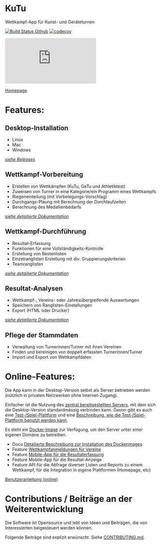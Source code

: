 # KuTu
Wettkampf-App für Kunst- und Geräteturnen

[![Build Status Github](https://github.com/luechtdiode/KuTu/actions/workflows/build-pipeline.yml/badge.svg)](https://github.com/luechtdiode/KuTu/actions/workflows/build-pipeline.yml)
[![codecov](https://codecov.io/gh/luechtdiode/KuTu/branch/master/graph/badge.svg?token=MHS3C84GA5)](https://codecov.io/gh/luechtdiode/KuTu)

[![Uptime sharevic.net](https://app.statuscake.com/button/index.php?Track=3358506&Days=7&Design=2)](http://status.sharevic.net)

[Homepage](https://luechtdiode.github.io/KuTu)

# Features:

## Desktop-Installation
* Linux
* Mac
* Windows

_[siehe Releases](https://github.com/luechtdiode/KuTu/releases)_
## Wettkampf-Vorbereitung
* Erstellen von Wettkämpfen (KuTu, GeTu und Athletiktest)
* Zuweisen von Turner in eine Kategorie/ein Programm eines Wettkampfs
* Riegeneinteilung (mit Vorbelegungs-Vorschlag)
* Durchgangs-Plaung mit Berechnung der Durchlaufzeiten
* Berechnung des Medallienbedarfs

_[siehe detailierte Dokumentation](https://luechtdiode.gitbook.io/turner-wettkampf-app/wettkampf-vorbereitung)_

## Wettkampf-Durchführung
* Resultat-Erfassung
* Funktionen für eine Vollständigkeits-Kontrolle
* Erstellung von Bestenlisten
* Einzelranglisten Erstellung mit div. Gruppierungskriterien
* Teamranglisten
  
_[siehe detailierte Dokumentation](https://luechtdiode.gitbook.io/turner-wettkampf-app/wettkampf-durchfuhrung)_

## Resultat-Analysen
* Wettkampf-, Vereins- oder Jahresübergreifende Auswertungen
* Speichern von Ranglisten-Einstellungen
* Export (HTML oder Drucker)

_[siehe detailierte Dokumentation](https://luechtdiode.gitbook.io/turner-wettkampf-app/resultatanalysen)_
 
## Pflege der Stammdaten
* Verwaltung von Turnerinnen/Turner mit ihren Vereinen
* Finden und bereinigen von doppelt erfassten Turnerinnen/Turner
* Import und Export von Wettkampfdaten

# Online-Features:
  Die App kann in der Desktop-Version selbst als Server betrieben werden (nützlich in privaten Netzwerken ohne Internet-Zugang).
  
  Einfacher ist die Nutzung des [zentral bereitgestellten Servers](https://kutuapp.sharevic.net), mit dem sich die Desktop-Version standardmässig verbinden kann. Davon gibt es auch eine [Test-/Spiel-Plattform](https://test-kutuapp.sharevic.net) und eine [Beschreibung, wie die Test-/Spiel-Plattform benutzt werden kann](https://github.com/luechtdiode/KuTu/blob/master/docs/HowToSetupTestInstallation.md).

  Es steht ein [Docker-Image](https://hub.docker.com/r/luechtdiode/kutuapp) zur Verfügung, um den Server unter einer eigenen Domäne zu betreiben.
  * Docu [Detailierte Beschreibung zur Installation des Dockerimages](docs/KuTuAppDockerImageDocu.md)
  * Feature [Wettkampfanmeldungen für Vereine](https://luechtdiode.gitbook.io/turner-wettkampf-app/wettkampf-vorbereitung/wettkampf_uebersicht/turneranmeldungen_verarbeiten_online)
  * Feature [Mobile-App für die Resultaterfassung](https://luechtdiode.gitbook.io/turner-wettkampf-app/wettkampf-durchfuhrung/wettkampf-netzwerk-wertungsrichter)
  * Feature Mobile-App für die Resultat-Anzeige
  * Feature API für die Abfrage diverser Listen und Reports zu einem Wettkampf, für die Integration in eigene Plattformen (Homepage, etc)

[Benutzeranleitung (online)](https://luechtdiode.gitbook.io/turner-wettkampf-app/)

# Contributions / Beiträge an der Weiterentwicklung

Die Software ist Opensource und lebt von Ideen und Beiträgen, die von Interessierten beigesteuert werden können.

Folgende Beiträge sind explizit erwünscht. Siehe [CONTRIBUTING.md](CONTRIBUTING.md).

